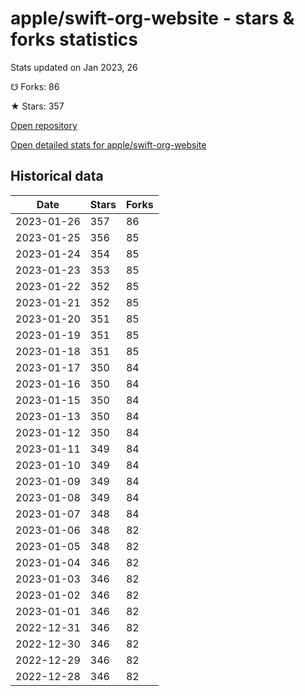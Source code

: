 # apple/swift-org-website - stars & forks statistics

Stats updated on Jan 2023, 26

☋ Forks: 86

★ Stars: 357

[Open repository](https://github.com/apple/swift-org-website)

[Open detailed stats for apple/swift-org-website](https://reviewgithub.com/rep/apple/swift-org-website)

## Historical data
| Date | Stars | Forks |
|------|-------|-------|
| 2023-01-26 | 357 | 86 | 
| 2023-01-25 | 356 | 85 | 
| 2023-01-24 | 354 | 85 | 
| 2023-01-23 | 353 | 85 | 
| 2023-01-22 | 352 | 85 | 
| 2023-01-21 | 352 | 85 | 
| 2023-01-20 | 351 | 85 | 
| 2023-01-19 | 351 | 85 | 
| 2023-01-18 | 351 | 85 | 
| 2023-01-17 | 350 | 84 | 
| 2023-01-16 | 350 | 84 | 
| 2023-01-15 | 350 | 84 | 
| 2023-01-13 | 350 | 84 | 
| 2023-01-12 | 350 | 84 | 
| 2023-01-11 | 349 | 84 | 
| 2023-01-10 | 349 | 84 | 
| 2023-01-09 | 349 | 84 | 
| 2023-01-08 | 349 | 84 | 
| 2023-01-07 | 348 | 84 | 
| 2023-01-06 | 348 | 82 | 
| 2023-01-05 | 348 | 82 | 
| 2023-01-04 | 346 | 82 | 
| 2023-01-03 | 346 | 82 | 
| 2023-01-02 | 346 | 82 | 
| 2023-01-01 | 346 | 82 | 
| 2022-12-31 | 346 | 82 | 
| 2022-12-30 | 346 | 82 | 
| 2022-12-29 | 346 | 82 | 
| 2022-12-28 | 346 | 82 | 

